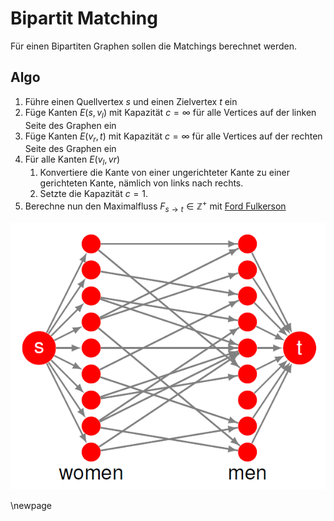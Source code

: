 # Bipartit Matching

Für einen Bipartiten Graphen sollen die Matchings berechnet werden.

## Algo

1. Führe einen Quellvertex $s$ und einen Zielvertex $t$ ein
2. Füge Kanten $E(s,v_{l})$ mit Kapazität $c = \infty$ für alle Vertices auf der linken Seite des Graphen ein
3. Füge Kanten $E(v_{r},t)$ mit Kapazität $c = \infty$ für alle Vertices auf der rechten Seite des Graphen ein
4. Für alle Kanten $E(v_{l}, v{r})$
   1. Konvertiere die Kante von einer ungerichteter Kante zu einer gerichteten Kante, nämlich von links nach rechts.
   2. Setzte die Kapazität $c=1$.
5. Berechne nun den Maximalfluss $F_{s \rightarrow t} \in \mathbb{Z}^{+}$ mit [Ford Fulkerson](#fordfulkerson)

![Bipartit Matching](images/bipartite_matching.png)

\newpage